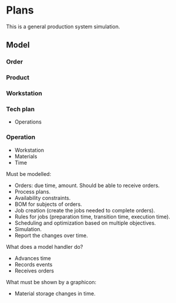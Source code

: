 # Plans

This is a general production system simulation.

## Model

### Order

### Product

### Workstation

### Tech plan
- Operations

### Operation
- Workstation
- Materials
- Time

Must be modelled:
- Orders: due time, amount. Should be able to receive orders.
- Process plans.
- Availability constraints.
- BOM for subjects of orders.
- Job creation (create the jobs needed to complete orders).
- Rules for jobs (preparation time, transition time, execution time).
- Scheduling and optimization based on multiple objectives.
- Simulation.
- Report the changes over time.


What does a model handler do?
- Advances time
- Records events
- Receives orders

What must be shown by a graphicon:
- Material storage changes in time.